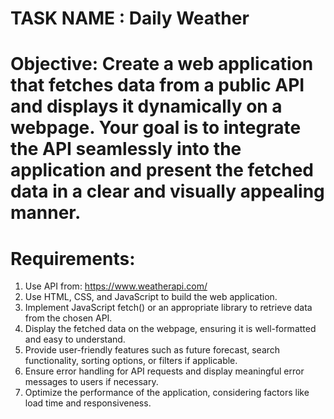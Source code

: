 # TASK NAME : Daily Weather
# Objective: Create a web application that fetches data from a public API and displays it dynamically on a webpage. Your goal is to integrate the API seamlessly into the application and present the fetched data in a clear and visually appealing manner.
# Requirements:
1. Use API from: https://www.weatherapi.com/
2. Use HTML, CSS, and JavaScript to build the web application.
3. Implement JavaScript fetch() or an appropriate library to retrieve data from the chosen
API.
4. Display the fetched data on the webpage, ensuring it is well-formatted and easy to
understand.
5. Provide user-friendly features such as future forecast, search functionality, sorting
options, or filters if applicable.
6. Ensure error handling for API requests and display meaningful error messages to users if
necessary.
7. Optimize the performance of the application, considering factors like load time and
responsiveness.
